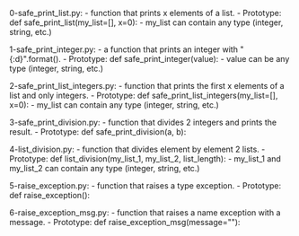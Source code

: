 0-safe_print_list.py:
	-  function that prints x elements of a list.
	- Prototype: def safe_print_list(my_list=[], x=0):
	- my_list can contain any type (integer, string, etc.)

1-safe_print_integer.py:
	- a function that prints an integer with "{:d}".format().
	- Prototype: def safe_print_integer(value):
	- value can be any type (integer, string, etc.)

2-safe_print_list_integers.py:
	- function that prints the first x elements of a list and only integers.
	- Prototype: def safe_print_list_integers(my_list=[], x=0):
	- my_list can contain any type (integer, string, etc.)

3-safe_print_division.py:
	- function that divides 2 integers and prints the result.
	- Prototype: def safe_print_division(a, b):

4-list_division.py:
	- function that divides element by element 2 lists.
	- Prototype: def list_division(my_list_1, my_list_2, list_length):
	- my_list_1 and my_list_2 can contain any type (integer, string, etc.)

5-raise_exception.py:
	- function that raises a type exception.
	- Prototype: def raise_exception():

6-raise_exception_msg.py:
	- function that raises a name exception with a message.
	- Prototype: def raise_exception_msg(message=""):

